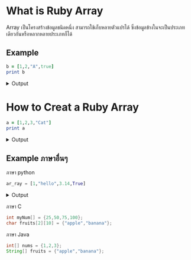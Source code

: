 # What is Ruby Array 
Array เป็นโครงสร้างข้อมูลชนิดหนึ่ง สามารถใช้เก็บหลายตัวแปรได้ ซึ่งข้อมูลข้างในจะเป็นประเภทเดียวกันหรือหลากหลายประเภทก็ได้ 
## Example
```ruby
b = [1,2,"A",true]
print b
```
<details> <summary>Output</summary>
[1, 2, "A", true]
</details>

# How to Creat a Ruby Array
```ruby
a = [1,2,3,"Cat"]
print a
```
<details> <summary>Output</summary>
[1, 2, 3, "Cat"]
</details>

## Example ภาษาอื่นๆ
ภาษา python
```python
ar_ray = [1,"hello",3.14,True]
```
<details> <summary>Output</summary>
[1, 2, 3, "Cat"]
</details>

ภาษา C

```C
int myNum[] = {25,50,75,100};
char fruits[2][10] = {"apple","banana"};
```
ภาษา Java

```Java
int[] nums = {1,2,3};
String[] fruits = {"apple","banana"};
```



